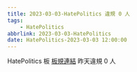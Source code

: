```yaml
---
title: 2023-03-03-HatePolitics 違規 0 人
tags:
    - HatePolitics
abbrlink: 2023-03-03-HatePolitics
date: HatePolitics-2023-03-03 12:00:00
---
```

HatePolitics 板 [板規連結](https://www.ptt.cc/bbs/HatePolitics/M.1617115262.A.D60.html)
昨天違規 0 人
